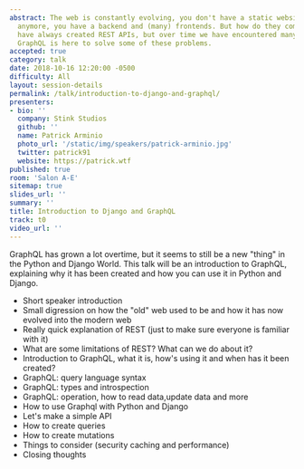 ```yaml
---
abstract: The web is constantly evolving, you don't have a static website or application
  anymore, you have a backend and (many) frontends. But how do they communicate? We
  have always created REST APIs, but over time we have encountered many pitfalls,
  GraphQL is here to solve some of these problems.
accepted: true
category: talk
date: 2018-10-16 12:20:00 -0500
difficulty: All
layout: session-details
permalink: /talk/introduction-to-django-and-graphql/
presenters:
- bio: ''
  company: Stink Studios
  github: ''
  name: Patrick Arminio
  photo_url: '/static/img/speakers/patrick-arminio.jpg'
  twitter: patrick91
  website: https://patrick.wtf
published: true
room: 'Salon A-E'
sitemap: true
slides_url: ''
summary: ''
title: Introduction to Django and GraphQL
track: t0
video_url: ''
---
```


GraphQL has grown a lot overtime, but it seems to still be a new "thing" in the Python and Django World.
This talk will be an introduction to GraphQL, explaining why it has been created and how you can use it in Python and Django.

- Short speaker introduction
- Small digression on how the "old" web used to be and how it has now evolved into the modern web
- Really quick explanation of REST (just to make sure everyone is familiar with it)
- What are some limitations of REST? What can we do about it?
- Introduction to GraphQL, what it is, how's using it and when has it been created?
- GraphQL: query language syntax
- GraphQL: types and introspection
- GraphQL: operation, how to read data,update data and more
- How to use Graphql with Python and Django
- Let's make a simple API
- How to create queries
- How to create mutations
- Things to consider (security caching and performance)
- Closing thoughts
